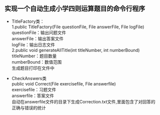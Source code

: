 ## 实现一个自动生成小学四则运算题目的命令行程序
+ TitleFactory类：   
1.public TitleFactory(File questionFile, File answerFile, File logFile)  
questionFile：输出问题文件  
answerFile：输出答案文件  
logFile：输出日志文件  
2.public void generateAllTitle(int titleNumber, int numberBound)     
titleNumber：题目数量  
numberBound：数值范围  
生成题目打印在文件中

+ CheckAnswers类   
public void Correct(File exercisefile, File answerfile)  
exercisefile：习题文件  
answerfile：答案文件  
自动在answerfile文件的目录下生成Correction.txt文件,里面包含了对回答的正确与错误的统计